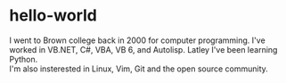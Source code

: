 # hello-world
I went to Brown college back in 2000 for computer programming.  I've worked in VB.NET, C#, VBA, VB 6, and Autolisp.
Latley I've been learning Python.  
I'm also insterested in Linux, Vim, Git and the open source community.
